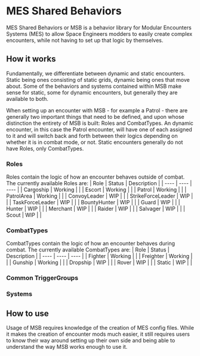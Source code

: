 # MES Shared Behaviors
MES Shared Behaviors or MSB is a behavior library for Modular Encounters Systems (MES) to allow Space Engineers modders to easily create complex encounters, while not having to set up that logic by themselves.

## How it works
Fundamentally, we differentiate between dynamic and static encounters. Static being ones consisting of static grids, dynamic being ones that move about. Some of the behaviors and systems contained within MSB make sense for static, some for dynamic encounters, but generally they are available to both.

When setting up an encounter with MSB - for example a Patrol - there are generally two important things that need to be defined, and upon whose distinction the entirety of MSB is built: Roles and CombatTypes. An dynamic encounter, in this case the Patrol encounter, will have one of each assigned to it and will switch back and forth between their logics depending on whether it is in combat mode, or not. Static encounters generally do not have Roles, only CombatTypes.

### Roles
Roles contain the logic of how an encounter behaves outside of combat. The currently available Roles are:
| Role | Status | Description |
| ---- | ---- | ---- |
| Cargoship | Working | |
| Escort | Working | |
| Patrol | Working | |
| PatrolArea | Working | |
| ConvoyLeader | WIP |  |
| StrikeForceLeader | WIP |  |
| TaskForceLeader | WIP |  |
| BountyHunter | WIP |  |
| Guard | WIP |  |
| Hunter | WIP |  |
| Merchant | WIP |  |
| Raider | WIP |  |
| Salvager | WIP |  |
| Scout | WIP |  |


### CombatTypes
CombatTypes contain the logic of how an encounter behaves during combat. The currently available CombatTypes are:
| Role | Status | Description |
| ---- | ---- | ---- |
| Fighter | Working |  |
| Freighter | Working |  |
| Gunship | Working |  |
| Dropship | WIP |  |
| Rover | WIP |  |
| Static | WIP |  |


### Common TriggerGroups

### Systems


## How to use
Usage of MSB requires knowledge of the creation of MES config files. While it makes the creation of encounter mods much easier, it still requires users to know their way around setting up their own side and being able to understand the way MSB works enough to use it.
